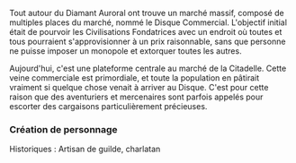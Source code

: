 Tout autour du Diamant Auroral ont trouve un marché massif, composé de multiples places du marché, nommé le Disque Commercial. L'objectif initial était de pourvoir les Civilisations Fondatrices avec un endroit où toutes et tous pourraient s'approvisionner à un prix raisonnable, sans que personne ne puisse imposer un monopole et extorquer toutes les autres.
 
Aujourd'hui, c'est une plateforme centrale au marché de la Citadelle. Cette veine commerciale est primordiale, et toute la population en pâtirait vraiment si quelque chose venait à arriver au Disque. C'est pour cette raison que des aventuriers et mercenaires sont parfois appelés pour escorter des cargaisons particulièrement précieuses.
 
### Création de personnage

Historiques : Artisan de guilde, charlatan